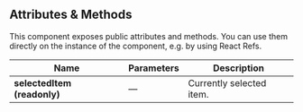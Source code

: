 ## Attributes & Methods

This component exposes public attributes and methods. You can use them directly on the instance of the component, e.g. by using React Refs.

| Name                        | Parameters | Description              |
| --------------------------- | ---------- | ------------------------ |
| **selectedItem (readonly)** | &mdash;    | Currently selected item. |
